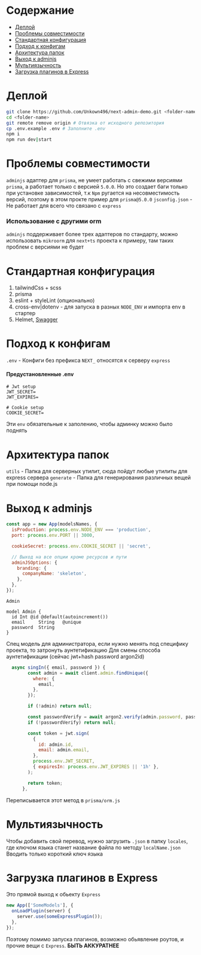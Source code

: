 # Содержание

- [Деплой](#деплой)
- [Проблемы совместимости](#проблемы-совместимости)
- [Стандартная конфигурация](#стандартная-конфигурация)
- [Подход к конфигам](#подход-к-конфигам)
- [Архитектура папок](#архитектура-папок)
- [Выход к adminjs](#выход-к-adminjs)
- [Мультиязычность](#мультиязычность)
- [Загрузка плагинов в Express](#загрузка-плагинов-в-express)

# Деплой

```bash
git clone https://github.com/Unkown496/next-admin-demo.git <folder-name>
cd <folder-name>
git remote remove origin # Отвязка от исходного репозитория
cp .env.example .env # Заполните .env
npm i
npm run dev|start
```

# Проблемы совместимости

`adminjs` адаптер для `prisma`, не умеет работать с свежими версиями `prisma`, а работает только с версией `5.0.0`. Но это создает баги только при установке зависимостей, т.к `Npm` ругается на несовместимость версий, поэтому в этом прокте пример для `prisma@5.0.0`
`jsconfig.json` - Не работает для всего что связано с `express`

### Использование с другими orm

`adminjs` поддерживает более трех адаптеров по стандарту, можно использовать `mikroorm` для `next+ts` проекта к примеру, там таких проблем с версиями не будет

# Стандартная конфигурация

1. tailwindCss + scss
2. prisma
3. eslint + styleLint (опционально)
4. cross-env|dotenv - для запуска в разных `NODE_ENV` и импорта env в стартер
5. Helmet, [Swagger](https://www.npmjs.com/package/express-jsdoc-swagger)

# Подход к конфигам

`.env` - Конфиги без префикса `NEXT_` относятся к серверу `express`

#### Предустановленные .env

```env
# Jwt setup
JWT_SECRET=
JWT_EXPIRES=

# Cookie setup
COOKIE_SECRET=
```

Эти `env` обязательные к заполению, чтобы админку можно было поднять

# Архитектура папок

`utils` - Папка для серверных утилит, сюда пойдут любые утилиты для express сервера
`generate` - Папка для генерирования различных вещей при помощи node.js

# Выход к adminjs

```js
const app = new App(modelsNames, {
  isProduction: process.env.NODE_ENV === 'production',
  port: process.env.PORT || 3000,

  cookieSecret: process.env.COOKIE_SECRET || 'secret',

  // Выход на все опции кроме ресурсов и пути
  adminJSOptions: {
    branding: {
      companyName: 'skeleton',
    },
  },
});
```

`Admin`

```prisma
model Admin {
  id Int @id @default(autoincrement())
  email     String   @unique
  password  String
}
```

Спец модель для администратора, если нужно менять под специфику проекта, то затронуть аунтетификацию
Для смены способа аунтетификации (сейчас jwt+hash password argon2id)

```js
  async singIn({ email, password }) {
        const admin = await client.admin.findUnique({
          where: {
            email,
          },
        });

        if (!admin) return null;

        const passwordVerify = await argon2.verify(admin.password, password);
        if (!passwordVerify) return null;

        const token = jwt.sign(
          {
            id: admin.id,
            email: admin.email,
          },
          process.env.JWT_SECRET,
          { expiresIn: process.env.JWT_EXPIRES || '1h' },
        );

        return token;
      },
```

Переписывается этот метод в `prisma/orm.js`

# Мультиязычность

Чтобы добавить свой перевод, нужно загрузить `.json` в папку `locales`, где ключом языка станет название файла по методу `localName.json`
Вводить только короткий ключ языка

# Загрузка плагинов в Express

Это прямой выход к обьекту `Express`

```js
new App(['SomeModels'], {
  onLoadPlugin(server) {
    server.use(someExpressPlugin());
  },
});
```

Поэтому помимо запуска плагинов, возможно обьявление роутов, и прочие вещи с `Express`. **БЫТЬ АККУРАТНЕЕ**
